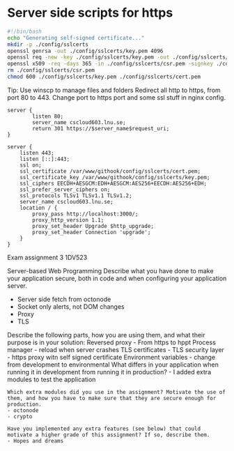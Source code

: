 # Server side scripts for https
```bash
#!/bin/bash
echo "Generating self-signed certificate..."
mkdir -p ./config/sslcerts
openssl genrsa -out ./config/sslcerts/key.pem 4096
openssl req -new -key ./config/sslcerts/key.pem -out ./config/sslcerts/csr.pem
openssl x509 -req -days 365 -in ./config/sslcerts/csr.pem -signkey ./config/sslcerts/key.pem -out ./config/sslcerts/cert.pem
rm ./config/sslcerts/csr.pem
chmod 600 ./config/sslcerts/key.pem ./config/sslcerts/cert.pem
```

Tip: Use winscp to manage files and folders
Redirect all http to https, from port 80 to 443. 
Change port to https port and some ssl stuff in nginx config.

```
server { 
        listen 80;
        server_name cscloud603.lnu.se;
        return 301 https://$server_name$request_uri;
}

server {
	listen 443;
	listen [::]:443;
	ssl on;
	ssl_certificate /var/www/githook/config/sslcerts/cert.pem;
	ssl_certificate_key /var/www/githook/config/sslcerts/key.pem;
	ssl_ciphers EECDH+AESGCM:EDH+AESGCM:AES256+EECDH:AES256+EDH;
	ssl_prefer_server_ciphers on;
	ssl_protocols TLSv1 TLSv1.1 TLSv1.2;
	server_name cscloud603.lnu.se;
	location / {
		proxy_pass http://localhost:3000/;
		proxy_http_version 1.1;
		proxy_set_header Upgrade $http_upgrade;
		proxy_set_header Connection 'upgrade';
  	}
}
```
Exam assignment 3  1DV523      

Server-based Web Programming
Describe what you have done to make your application secure, both in code and when configuring your application server.
- Server side fetch from octonode
- Socket only alerts, not DOM changes
- Proxy
- TLS

Describe the following parts, how you are using them, and what their purpose is in your solution:
    Reversed proxy
		- From https to hppt
    Process manager
		- reload when server crashes
    TLS certificates
	- TLS security layer
	- https proxy witn self signed certificate
    Environment variables
	- change from development to environmental
    What differs in your application when running it in development from running it in production?
	- I added extra modules to test the application

    Which extra modules did you use in the assignment? Motivate the use of them, and how you have to make sure that they are secure enough for production.
    - octonode
	- crypto

	Have you implemented any extra features (see below) that could motivate a higher grade of this assignment? If so, describe them.
	- Hopes and dreams

